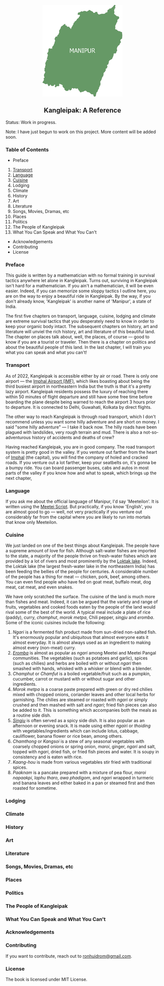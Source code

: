 <p align="center">
  <img src="graphics/logo.svg" height="300vh" />
</p>

<h2 align="center">
  Kangleipak: A Reference
</h2>

Status: Work in progress.

Note: I have just begun to work on this project. More content will be added soon.

### Table of Contents

- Preface
1. [Transport](#transport)
2. [Language](#language)
3. [Cuisine](#cuisine)
4. Lodging
5. Climate
6. History
7. Art
8. Literature
9. Songs, Movies, Dramas, etc
10. Places
11. Politics
12. The People of Kangleipak
13. What You Can Speak and What You Can't
- Acknowledgements
- Contributing
- License

### Preface

This guide is written by a mathematician with no formal training in survival tactics anywhere let alone in Kangleipak. Turns out, surviving in Kangleipak isn't hard for a mathematician. If you ain't a mathematician, it will be even easier. Indeed, if you can memorize some sloppy tactics I outline here, you are on the way to enjoy a beautiful ride in Kangleipak. By the way, if you don't already know, 'Kangleipak' is another name of 'Manipur', a state of India.

The first five chapters on transport, language, cuisine, lodging and climate are extreme survival tactics that you desperately need to know in order to keep your organic body intact. The subsequent chapters on history, art and literature will unviel the rich history, art and literature of this beautiful land. The chapter on places talk about, well, the places, of course &mdash; good to know if you are a tourist or traveler. Then there is a chapter on politics and about the beautiful people of this land. In the last chapter, I will train you what you can speak and what you can't!

### Transport

As of 2022, Kangleipak is accessible either by air or road. There is only one airport &mdash; the [Imphal Airport (IMF)](https://en.wikipedia.org/wiki/Imphal_Airport), which likes boasting about being the third busiest airport in northeastern India but the truth is that it's a pretty lazy airport. Kangleipak residents possess the luxury of reaching there within 50 minutes of flight departure and still have some free time before boarding the plane despite being warned to reach the airport 3 hours prior to departure. It is connected to Delhi, Guwahati, Kolkata by direct flights.

The other way to reach Kangleipak is through road transport, which I don't recommend unless you want some hilly adventure and are short on money. I said "some hilly adventure" &mdash; I take it back now. The hilly roads have been plagued with landslides, very rough terrain and mud. There is also a not-so-adventurous history of accidents and deaths of crew?

Having reached Kangleipak, you are in good company. The road transport system is pretty good in the valley. If you venture out farther from the heart of [Imphal](https://en.wikipedia.org/wiki/Imphal) (the capital), you will find the company of holed and cracked roads. If you venture out a lot farther, keep your seatbelts on, it's gonna be a bumpy ride. You can board passenger buses, cabs and autos in most parts of the valley if you know how and what to speak, which brings up the next chapter,

### Language

If you ask me about the official language of Manipur, I'd say 'Meeteilon'. It is written using the [Meetei Script](https://github.com/ronhuidrom/meetei-script). But practically, if you know 'English', you are almost good to go &mdash; well, not very practically if you venture out considerably far from the capital where you are likely to run into mortals that know only Meeteilon.

### Cuisine

We just landed on one of the best things about Kangleipak. The people have a supreme amount of love for fish. Although salt-water fishes are imported to the state, a majority of the people thrive on fresh-water fishes which are provided by a lot of rivers and most prominently by the [Loktak lake](https://en.m.wikipedia.org/wiki/Loktak_Lake). Indeed, the Loktak lake (the largest fresh-water lake in the northeastern India) has been feeding the bellies of the people for centuries. A considerable number of the people has a thing for meat &mdash; chicken, pork, beef, among others. You can even find people who have fed on goat meat, buffalo meat, dog meat, cat meat, and even snakes. 

We have only scratched the surface. The cuisine of the land is much more than fishes and meat. Indeed, it can be argued that the variety and range of fruits, vegetables and cooked foods eaten by the people of the land would rival some of the best of the world. A typical meal include a plate of rice (paddy), curry, *champhut*, *morok metpa*, Chili pepper, *singju* and *eromba*. Some of the iconic cuisines include the following:

1. *Ngari* is a fermented fish product made from sun-dried non-salted fish. It's enormously popular and ubiquitous that almost everyone eats it almost everyday. It is almost always used as an ingredient to making almost every (non-meat) curry.
2. [*Eromba*](https://en.m.wikipedia.org/wiki/Eromba) is almost as popular as *ngari* among Meetei and Meetei Pangal communities. The vegetables (such as potatoes and garlic), spices (such as chilies) and herbs are boiled with or without *ngari* then smashed with hands, whisked with a whisker or blend with a blender.
3. *Champhut* or *Chamfut* is a boiled vegetable/fruit such as a pumpkin, cucumber, carrot or mustard with or without sugar and other ingredients.
4. *Morok metpa* is a coarse paste prepared with green or dry red chilies mixed with chopped onions, coriander leaves and other local herbs for garnishing. The chilies are steamed or roasted with *ngari* or simply crushed and then mashed with salt and *ngari*; fried fish pieces can also be added to it. This is something which accompanies both the meals as a routine side dish.
5. [*Singju*](https://en.m.wikipedia.org/wiki/Singju) is often served as a spicy side dish. It is also popular as an afternoon or evening snack. It is made using either *ngairi* or *thoiding* with vegetables/ingredients which can include lotus, cabbage, cauliflower, banana flower or rice bean, among others.
6. *Chamthong* or *Kangsoi* is a stew of any seasonal vegetables with coarsely chopped onions or spring onion, *maroi*, ginger, *ngari* and salt, topped with *ngari*, dried fish, or fried fish pieces and water. It is soupy in consistency and is eaten with rice.
7. *Kaang-hou* is made from various vegetables stir fried with traditional spices.
8. *Paaknam* is a pancake prepared with a mixture of pea flour, *maroi napaakpi*, *laphu tharo*, *awa phadigom*, and *ngari* wrapped in turmeric and banana leaves and either baked in a pan or steamed first and then roasted for sometime.

### Lodging

### Climate

### History

### Art

### Literature

### Songs, Movies, Dramas, etc

### Places

### Politics

### The People of Kangleipak

### What You Can Speak and What You Can't

### Acknowledgements

### Contributing

If you want to contribute, reach out to [ronhuidrom@gmail.com](mailto:ronhuidrom@gmail.com).

### License

The book is licensed under MIT License.
